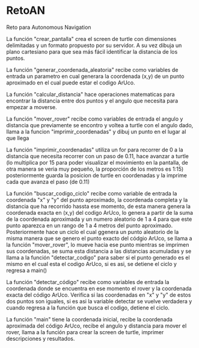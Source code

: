 # RetoAN
Reto para Autonomous Navigation


La función "crear_pantalla" crea el screen de turtle con dimensiones delimitadas y un formato propuesto por su servidor. A su vez dibuja un plano cartesiano para que sea más fácil identificar la distancia de los puntos.

La función "generar_coordenada_aleatoria" recibe como variables de entrada un parametro en cual generara la coordenada (x,y) de un punto aproximado en el cual puede estar el codigo ArUco.

La función "calcular_distancia" hace operaciones matematicas para encontrar la distancia entre dos puntos y el angulo que necesita para empezar a moverse.

La función "mover_rover" recibe como variables de entrada el angulo y distancia que previamente se encontro y voltea a turtle con el angulo dado, llama a la funcion "imprimir_coordenadas" y dibuj un punto en el lugar al que llega 

La función "imprimir_coordenadas" utiliza un for para recorrer de 0 a la distancia que necesita recorrer con un paso de 0.11, hace avanzar a turtle (lo multiplica por 15 para poder visualizar el movimiento en la pantalla, de otra manera se veria muy pequeño, la proporción de los metros es 1:15) posteriormente guarda la posicion de turtle en coordenadas y la imprime cada que avanza el paso (de 0.11)

La función "buscar_codigo_ciclo" recibe como variable de entrada la coordenada "x" y "y" del punto aproximado, la coordenada completa y la distancia que ha recorrido hassta ese momento, de esta manera genera la coordenada exacta en (x,y) del codigo ArUco, lo genera a partir de la suma de la coordenada aproximada y un numero aleatorio de 1 a 4 para que este punto aparezca en un rango de 1 a 4 metros del punto aproximado. Posteriormente hace un ciclo el cual ggenera un punto aleatorio de la misma manera que se genero el punto exacto del códgio ArUco, se llama a la función "mover_rover", lo mueve hacia ese punto mientras se imprimen sus coordenadas, se suma esta distancia a las distancias acumuladas y se llama a la función "detectar_codigo" para saber si el punto generado es el mismo en el cual esta el codigo ArUco, si es asi, se detiene el ciclo y regresa a main()

La función "detectar_código" recibe como variables de entrada la coordenada donde se encuentra en ese momento el rover y la coordenada exacta del código ArUco. Verifica si las coordenadas en "x" y "y" de estos dos puntos son iguales, si es asi la variable detectar se vuelve verdadera y cuando regresa a la función que busca el codigo, detiene el ciclo.

La función "main" tiene la coordenada inicial, recibe la coordenada aproximada del código ArUco, recibe el angulo y distancia para mover el rover, llama a la función para crear la screen de turtle, imprimer descripciones y resultados. 
